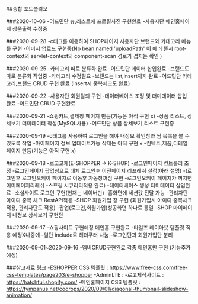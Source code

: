 ##종합 포트폴리오

###2020-10-06
-어드민단 뷰,리스트에 프로필사진 구현완료
-사용자단 메인홈페이지 상품출력 수정중 

###2020-09-28
-c태그를 이용하여 SHOP페이지 사용자단 브랜드와 카테고리 메뉴를 구현
-이미지 업로드 구현중(No bean named 'uploadPath' 이 에러 뜰시 root-context와 servlet-context의 component-scan 경로가 겹치는 확인 )

###2020-09-25
-카테고리 따로 분류화 완료
-어드민단 데이터 삽입완료
-브랜드도 따로 분류화 작업중
-카테고리 수정필요
-브랜드는 list,insert까지 완료
-어드민단 카테고리,브랜드 CRUD 구현 완료 (insert시 중복체크도 완료)

###2020-09-22
-사용자단 회원탈퇴 구현
-데이터베이스 조정 및 더미데이터 삽입 완료
-어드민단 CRUD 구현완료 

###2020-09-21
-쇼핑카트,결제창 페이지 만듬(기능은 아직 구현 x)
-상품 리스트, 상세보기 더미데이터 작성(MySQL사용)
-어드민단 상품 상세보기,리스트 구현중 

###2020-09-19
-c태그를 사용하여 로그인을 해야 내정보 확인창과 찜 목록을  볼 수 있도록 작업
-마이페이지 정보 업데이트가능 삭제는 아직 구현 x
-컨텍트,제품,디테일 페이지 만듬(기능은 아직 구현 x)

###2020-09-18
-로고교체(E-SHOPPER -> K-SHOP)
-로그인페이지 컨트롤러 조정
-로그인페이지 팝업창으로 대체 로그인후 이전페이지 리프레쉬 설정(아래 설명)
-(로그인후 로그인오케이 페이지로 이동후 자동창꺼짐 구현
-로그인오케이 페이지가 꺼지면 어미페이지리레쉬
-스프링 시큐리티적용 완료) 
-데이터베이스 생성 더미데이터 삽입완료
-소셜사이트 로그인 구현(현재는 네이버만)
-홈화면에 세션값 전달 가능
-관리자단 아이디 중복 체크 RestAPI적용
-SHOP 회원가입 창 구현 (회원가입시 아이디 중복체크 적용, 관리자단도 적용)
-팝업(로그인,회원가입)성공화면 하나로 통일
-SHOP 마이페이지 내정보 상세보기 구현전


###2020-09-17
-쇼핑사이트 구현예정 메인홈 구현완료
-타일즈 레이아웃 템플릿 적용 예정X나중에
-일단 include로 헤더푸터 나눔
-로그인단과 회원가입단 분리

###2020-09-01~2020-09-16
-멤버CRUD구현완료 각종 메인홈만 구현 (기능추가예정)

###참고자료 링크
-ESHOPPER CSS 템플릿 : https://www.free-css.com/free-css-templates/page203/e-shopper
-AdminLTE :
-로고제작사이트 : https://hatchful.shopify.com/
-메인홈페이지 CSS 템플릿 : https://tympanus.net/codrops/2020/09/01/diagonal-thumbnail-slideshow-animation/
